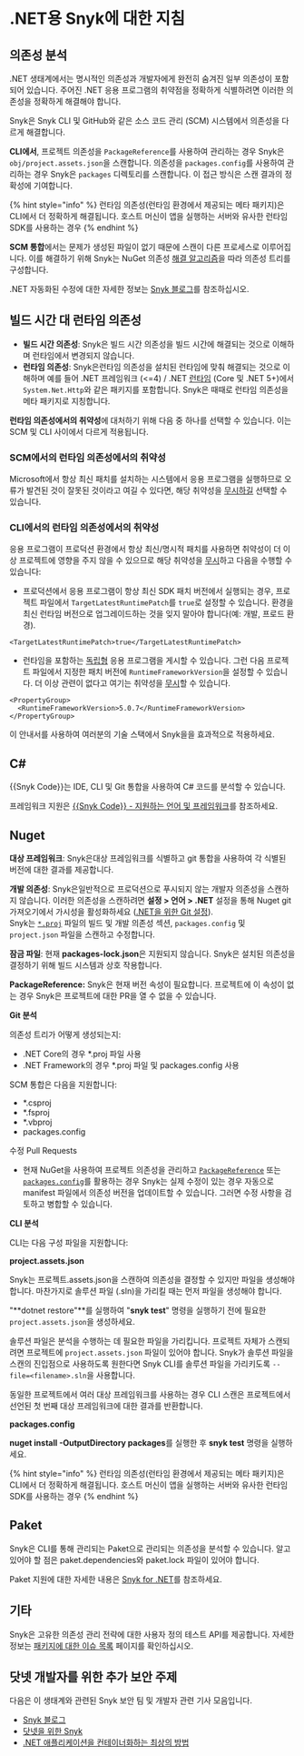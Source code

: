 # .NET용 Snyk에 대한 지침

## 의존성 분석

.NET 생태계에서는 명시적인 의존성과 개발자에게 완전히 숨겨진 일부 의존성이 포함되어 있습니다. 주어진 .NET 응용 프로그램의 취약점을 정확하게 식별하려면 이러한 의존성을 정확하게 해결해야 합니다.

Snyk은 Snyk CLI 및 GitHub와 같은 소스 코드 관리 (SCM) 시스템에서 의존성을 다르게 해결합니다.

**CLI에서**, 프로젝트 의존성을 `PackageReference`를 사용하여 관리하는 경우 Snyk은 `obj/project.assets.json`을 스캔합니다. 의존성을 `packages.config`를 사용하여 관리하는 경우 Snyk은 `packages` 디렉토리를 스캔합니다. 이 접근 방식은 스캔 결과의 정확성에 기여합니다.

{% hint style="info" %}
런타임 의존성(런타임 환경에서 제공되는 메타 패키지)은 CLI에서 더 정확하게 해결됩니다. 호스트 머신이 앱을 실행하는 서버와 유사한 런타임 SDK를 사용하는 경우
{% endhint %}

**SCM 통합**에서는 문제가 생성된 파일이 없기 때문에 스캔이 다른 프로세스로 이루어집니다. 이를 해결하기 위해 Snyk는 NuGet 의존성 [해결 알고리즘](https://docs.microsoft.com/en-us/nuget/concepts/dependency-resolution)을 따라 의존성 트리를 구성합니다.

.NET 자동화된 수정에 대한 자세한 정보는 [Snyk 블로그](https://snyk.io/blog/automated-vulnerability-fixes-dot-net-dependencies)를 참조하십시오.

## 빌드 시간 대 런타임 의존성

* **빌드 시간 의존성**: Snyk은 빌드 시간 의존성을 빌드 시간에 해결되는 것으로 이해하며 런타임에서 변경되지 않습니다.
* **런타임 의존성**: Snyk은런타임 의존성을 설치된 런타임에 맞춰 해결되는 것으로 이해하며 예를 들어 .NET 프레임워크 (<=4) / .NET [런타임](https://docs.microsoft.com/en-us/dotnet/core/versions/selection?WT.mc_id=DOP-MVP-5001511&) (Core 및 .NET 5+)에서 `System.Net.Http`와 같은 패키지를 포함합니다. Snyk은 때때로 런타임 의존성을 메타 패키지로 지칭합니다.

**런타임 의존성에서의 취약성**에 대처하기 위해 다음 중 하나를 선택할 수 있습니다. 이는 SCM 및 CLI 사이에서 다르게 적용됩니다.

### **SCM에서의 런타임 의존성에서의 취약성**

Microsoft에서 항상 최신 패치를 설치하는 시스템에서 응용 프로그램을 실행하므로 오류가 발견된 것이 잘못된 것이라고 여길 수 있다면, 해당 취약성을 [무시하길](../../manage-risk/prioritize-issues-for-fixing/ignore-issues/) 선택할 수 있습니다.

### **CLI에서의 런타임 의존성에서의 취약성**

응용 프로그램이 프로덕션 환경에서 항상 최신/명시적 패치를 사용하면 취약성이 더 이상 프로젝트에 영향을 주지 않을 수 있으므로 해당 취약성을 [무시](../../manage-risk/prioritize-issues-for-fixing/ignore-issues/)하고 다음을 수행할 수 있습니다:

* 프로덕션에서 응용 프로그램이 항상 최신 SDK 패치 버전에서 실행되는 경우, 프로젝트 파일에서 `TargetLatestRuntimePatch`를 `true`로 설정할 수 있습니다. 환경을 최신 런타임 버전으로 업그레이드하는 것을 잊지 말아야 합니다(예: 개발, 프로드 환경).

```
<TargetLatestRuntimePatch>true</TargetLatestRuntimePatch>
```

* 런타임을 포함하는 [독립형](https://docs.microsoft.com/en-us/dotnet/core/deploying/#publish-self-contained) 응용 프로그램을 게시할 수 있습니다. 그런 다음 프로젝트 파일에서 지정한 패치 버전에 `RuntimeFrameworkVersion`을 설정할 수 있습니다. 더 이상 관련이 없다고 여기는 취약성을 [무시](../../snyk-cli/scan-and-maintain-projects-using-the-cli/ignore-vulnerabilities-using-the-snyk-cli.md)할 수 있습니다.

```
<PropertyGroup>
  <RuntimeFrameworkVersion>5.0.7</RuntimeFrameworkVersion>
</PropertyGroup>
```

이 안내서를 사용하여 여러분의 기술 스택에서 Snyk을을 효과적으로 적용하세요.

## C\#

\{{Snyk Code\}}는 IDE, CLI 및 Git 통합을 사용하여 C# 코드를 분석할 수 있습니다.

프레임워크 지원은 [\{{Snyk Code\}} - 지원하는 언어 및 프레임워크](../)를 참조하세요.

## Nuget

**대상 프레임워크**: Snyk은대상 프레임워크를 식별하고 git 통합을 사용하여 각 식별된 버전에 대한 결과를 제공합니다.

**개발 의존성**: Snyk은일반적으로 프로덕션으로 푸시되지 않는 개발자 의존성을 스캔하지 않습니다. 이러한 의존성을 스캔하려면 **설정 > 언어 > .NET** 설정을 통해 Nuget git 가져오기에서 가시성을 활성화하세요 ([.NET을 위한 Git 설정](./#git-settings-for-.net)).\
Snyk는 [`*.proj`](guidance-for-snyk-for-.net.md#user-content-fn-1) 파일의 빌드 및 개발 의존성 섹션, `packages.config` 및 `project.json` 파일을 스캔하고 수정합니다.

**잠금 파일**: 현재 **packages-lock.json**은 지원되지 않습니다. Snyk은 설치된 의존성을 결정하기 위해 빌드 시스템과 상호 작용합니다.

**PackageReference:** Snyk은 현재 버전 속성이 필요합니다. 프로젝트에 이 속성이 없는 경우 Snyk은 프로젝트에 대한 PR을 열 수 없을 수 있습니다.

**Git 분석**

의존성 트리가 어떻게 생성되는지:

* .NET Core의 경우 \*.proj 파일 사용
* .NET Framework의 경우 \*.proj 파일 및 packages.config 사용

SCM 통합은 다음을 지원합니다:

* \*.csproj
* \*.fsproj
* \*.vbproj
* packages.config

수정 Pull Requests

* 현재 NuGet을 사용하여 프로젝트 의존성을 관리하고 [`PackageReference`](https://docs.microsoft.com/en-us/nuget/consume-packages/package-references-in-project-files) 또는 [`packages.config`](https://docs.microsoft.com/en-us/nuget/reference/packages-config)를 활용하는 경우 Snyk는 실제 수정이 있는 경우 자동으로 manifest 파일에서 의존성 버전을 업데이트할 수 있습니다. 그러면 수정 사항을 검토하고 병합할 수 있습니다.

**CLI 분석**

CLI는 다음 구성 파일을 지원합니다:

**project.assets.json**

Snyk는 프로젝트.assets.json을 스캔하여 의존성을 결정할 수 있지만 파일을 생성해야 합니다. 마찬가지로 솔루션 파일 (.sln)을 가리킬 때는 먼저 파일을 생성해야 합니다.

"\*\*dotnet restore"\*\*를 실행하여 "**snyk test**" 명령을 실행하기 전에 필요한 `project.assets.json`을 생성하세요.

솔루션 파일은 분석을 수행하는 데 필요한 파일을 가리킵니다. 프로젝트 자체가 스캔되려면 프로젝트에 `project.assets.json` 파일이 있어야 합니다. Snyk가 솔루션 파일을 스캔의 진입점으로 사용하도록 원한다면 Snyk CLI를 솔루션 파일을 가리키도록 `--file=<filename>.sln`을 사용합니다.

동일한 프로젝트에서 여러 대상 프레임워크를 사용하는 경우 CLI 스캔은 프로젝트에서 선언된 첫 번째 대상 프레임워크에 대한 결과를 반환합니다.

**packages.config**

**nuget install -OutputDirectory packages**를 실행한 후 **snyk test** 명령을 실행하세요.

{% hint style="info" %}
런타임 의존성(런타임 환경에서 제공되는 메타 패키지)은 CLI에서 더 정확하게 해결됩니다. 호스트 머신이 앱을 실행하는 서버와 유사한 런타임 SDK를 사용하는 경우
{% endhint %}

## Paket

Snyk은 CLI를 통해 관리되는 Paket으로 관리되는 의존성을 분석할 수 있습니다. 알고 있어야 할 점은 paket.dependencies와 paket.lock 파일이 있어야 합니다.

Paket 지원에 대한 자세한 내용은 [Snyk for .NET](./)를 참조하세요.

## 기타

Snyk은 고유한 의존성 관리 전략에 대한 사용자 정의 테스트 API를 제공합니다. 자세한 정보는 [패키지에 대한 이슈 목록](https://apidocs.snyk.io/?version=2022-11-14#get-/orgs/-org_id-/packages/-purl-/issues) 페이지를 확인하십시오.

## 닷넷 개발자를 위한 추가 보안 주제

다음은 이 생태계와 관련된 Snyk 보안 팀 및 개발자 관련 기사 모음입니다.

* [Snyk 블로그](https://snyk.io/blog/)
* [닷넷을 위한 Snyk](./)
* [.NET 애플리케이션을 컨테이너화하는 최상의 방법](https://snyk.io/blog/best-practices-for-containerizing-net-applications/)​
